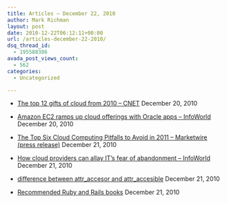 ```yaml
---
title: Articles – December 22, 2010
author: Mark Richman
layout: post
date: 2010-12-22T06:12:11+00:00
url: /articles-december-22-2010/
dsq_thread_id:
  - 195588386
avada_post_views_count:
  - 562
categories:
  - Uncategorized

---
```

  * [The top 12 gifts of cloud from 2010 &#8211; CNET][1]
December 20, 2010 

  * [Amazon EC2 ramps up cloud offerings with Oracle apps &#8211; InfoWorld][2]
December 20, 2010 

  * [The Top Six Cloud Computing Pitfalls to Avoid in 2011 &#8211; Marketwire (press release)][3]
December 21, 2010 

  * [How cloud providers can allay IT&#8217;s fear of abandonment &#8211; InfoWorld][4]
December 21, 2010 

  * [difference between attr\_accesor and attr\_accesible][5]
December 21, 2010 

  * [Recommended Ruby and Rails books][6]
December 21, 2010 </ul>

 [1]: http://news.google.com/news/url?sa=t&fd=R&usg=AFQjCNH7GHhCpnHwWumcwdx6JWTDOIVZwQ&url=http://news.cnet.com/8301-19413_3-20026113-240.html
 [2]: http://news.google.com/news/url?sa=t&fd=R&usg=AFQjCNHRm0MyX1tQwplmFRNHNs-nGNbGTg&url=http://www.infoworld.com/d/cloud-computing/amazon-ec2-ramps-cloud-offerings-oracle-apps-856
 [3]: http://news.google.com/news/url?sa=t&fd=R&usg=AFQjCNGLCz2U6AeExz1mabQxzOKQTII38A&url=http://www.marketwire.com/press-release/The-Top-Six-Cloud-Computing-Pitfalls-to-Avoid-in-2011-1372186.htm
 [4]: http://news.google.com/news/url?sa=t&fd=R&usg=AFQjCNEiKKmZ2Zga9EdFiTfOLsK2qRxDEQ&url=http://www.infoworld.com/d/cloud-computing/how-cloud-providers-can-allay-its-fear-abandonment-805
 [5]: http://www.ruby-forum.com/topic/705690#new
 [6]: http://feedproxy.google.com/~r/Rubyflow/~3/hFZUVgKWTAI/4952